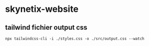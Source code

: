 # skynetix-website


## tailwind fichier output css

```
npx tailwindcss-cli -i ./styles.css -o ./src/output.css --watch
```